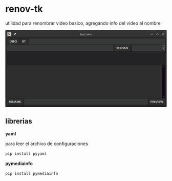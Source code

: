 # renov-tk

utilidad para renombrar video basico, agregando info del video al nombre

![](cap_renovtk.jpg)

## librerias
**yaml**

para leer el archivo de configuraciones

```bash
pip install pyyaml
```

**pymediainfo**

```bash
pip install pymediainfo
```

